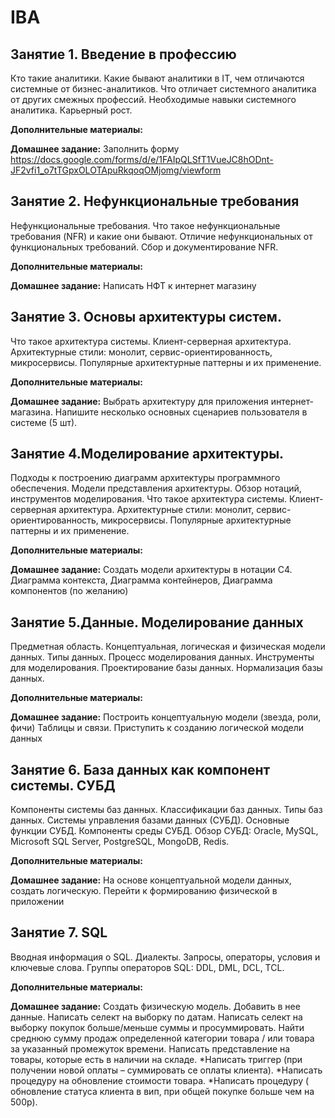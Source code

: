 # IBA
**Занятие 1. Введение в профессию**
--------------------------------------------------------------------------------------------------------------------
Кто такие аналитики. Какие бывают аналитики в IT, чем отличаются системные от
бизнес-аналитиков. Что отличает системного аналитика от других смежных
профессий. Необходимые навыки системного аналитика. Карьерный рост.

**Дополнительные материалы:**


**Домашнее задание:** 
Заполнить форму https://docs.google.com/forms/d/e/1FAIpQLSfT1VueJC8hODnt-JF2vfi1_o7tTGpxOLOTApuRkqoqOMjomg/viewform


**Занятие 2. Нефункциональные требования**
--------------------------------------------------------------------------------------------------------------------
Нефункциональные требования. Что такое нефункциональные требования (NFR) и какие они бывают. 
Отличие нефункциональных от функциональных требований. Сбор и документирование NFR.

**Дополнительные материалы:**


**Домашнее задание:**
Написать НФТ к интернет магазину


**Занятие 3. Основы архитектуры систем.**
--------------------------------------------------------------------------------------------------------------------
Что такое архитектура системы. Клиент-серверная архитектура. Архитектурные стили: монолит, сервис-ориентированность, микросервисы. 
Популярные архитектурные паттерны и их применение.

**Дополнительные материалы:**


**Домашнее задание:** 
Выбрать архитектуру для приложения интернет-магазина. 
Напишите несколько основных сценариев пользователя в системе (5 шт).


**Занятие 4.Моделирование архитектуры.**
--------------------------------------------------------------------------------------------------------------------
Подходы к построению диаграмм архитектуры программного обеспечения. 
Модели представления архитектуры. Обзор нотаций, инструментов моделирования.
Что такое архитектура системы. Клиент-серверная архитектура. Архитектурные стили: монолит, сервис-ориентированность, микросервисы. 
Популярные архитектурные паттерны и их применение.

**Дополнительные материалы:**


**Домашнее задание:** 
Создать модели архитектуры в нотации С4. 
Диаграмма контекста, Диаграмма контейнеров, Диаграмма компонентов (по желанию)



**Занятие 5.Данные. Моделирование данных**
--------------------------------------------------------------------------------------------------------------------
Предметная область. Концептуальная, логическая и физическая модели данных. Типы данных. Процесс моделирования данных. 
Инструменты для моделирования. Проектирование базы данных. Нормализация базы данных.

**Дополнительные материалы:**


**Домашнее задание:**
Построить концептуальную модели (звезда, роли, фичи) Таблицы и связи. Приступить к созданию логической модели данных


**Занятие 6. База данных как компонент системы. СУБД**
--------------------------------------------------------------------------------------------------------------------
Компоненты системы баз данных. Классификации баз данных. Типы баз данных. 
Системы управления базами данных (СУБД). Основные функции СУБД. Компоненты среды СУБД. 
Обзор СУБД: Oracle, MySQL, Microsoft SQL Server, PostgreSQL, MongoDB, Redis.

**Дополнительные материалы:**


**Домашнее задание:**
На основе концептуальной модели данных, создать логическую. Перейти к формированию физической в приложении


**Занятие 7. SQL**
--------------------------------------------------------------------------------------------------------------------
Вводная информация о SQL. 
Диалекты. Запросы, операторы, условия и ключевые слова. 
Группы операторов SQL: DDL, DML, DCL, TCL.

**Дополнительные материалы:**


**Домашнее задание:**
Создать физическую модель. Добавить в нее данные. 
Написать селект на выборку по датам. Написать селект на выборку покупок больше/меньше суммы и просуммировать.
Найти среднюю сумму продаж  определенной категории товара / или товара за указанный промежуток времени. 
Написать представление на  товары, которые есть в наличии на складе.
*Написать триггер (при получении новой оплаты – суммировать се оплаты клиента). 
*Написать процедуру на обновление стоимости товара. 
*Написать процедуру ( обновление статуса клиента в вип, при общей покупке больше чем на 500р). 

